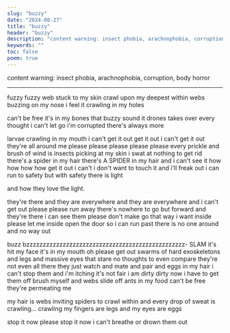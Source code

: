 ```yaml
---
slug: "buzzy"
date: "2024-08-27"
title: "buzzy"
header: "buzzy"
description: "content warning: insect phobia, arachnophobia, corruption, body horror"
keywords: ""
toc: false
poem: true
---
```


content warning: insect phobia, arachnophobia, corruption, body horror

---

fuzzy fuzzy web stuck to my skin
crawl upon my deepest within
webs buzzing on my nose
i feel it crawling in my holes

can't be free it's in my bones
that buzzy sound it drones
takes over every thought i can't let go
i'm corrupted there's always more

larvae crawling in my mouth i can't get it out
get it out i can't
get it out they're all around me
please please please please please
every prickle and brush of wind is insects picking at my skin
i swat at nothing to get rid
there's a spider in my hair
there's A SPIDER in my hair and i can't see it
how how how how
get it out i can't i don't want to touch it and i'll freak out
i can run to safety but with safety there is light

and how they love the light.

they're there and they are everywhere and they are everywhere and i can't get out please please run away there's nowhere to go but forward and they're there i can see them please don't make go that way i want inside please let me inside open the door so i can run past there is no one around and no way out

buzz bzzzzzzzzzzzzzzzzzzzzzzzzzzzzzzzzzzzzzzzzzzzzzzzz- SLAM it's hit my face
it's in my mouth oh please get out
swarms of hard exoskeletons and legs and massive eyes that stare no thoughts to even compare they're not even all there they just watch and mate and pair and eggs in my hair i can't stop them and i'm itching it's not fair
i am dirty dirty now i have to get them off
brush myself and webs slide off
ants in my food can't be free
they're permeating me

my hair is webs inviting spiders to crawl within and every drop of sweat is crawling... crawling
my fingers are legs and my eyes are eggs

stop it now please stop it now i can't breathe or drown them out
